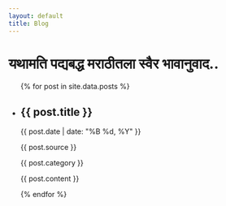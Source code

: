 ```yaml
---
layout: default
title: Blog
---
```

# यथामति पद्यबद्ध मराठीतला स्वैर भावानुवाद..

<ul>
    {% for post in site.data.posts %}
    <li>
        <h2>{{ post.title }}</h2>
        <time datetime="{{ post.date | date_to_xmlschema }}">{{ post.date | date: "%B %d, %Y" }}</time>
        <p>{{ post.source }}</p>
        <p>{{ post.category }}</p>
        <p>{{ post.content }}</p>
    </li>
    {% endfor %}
</ul>